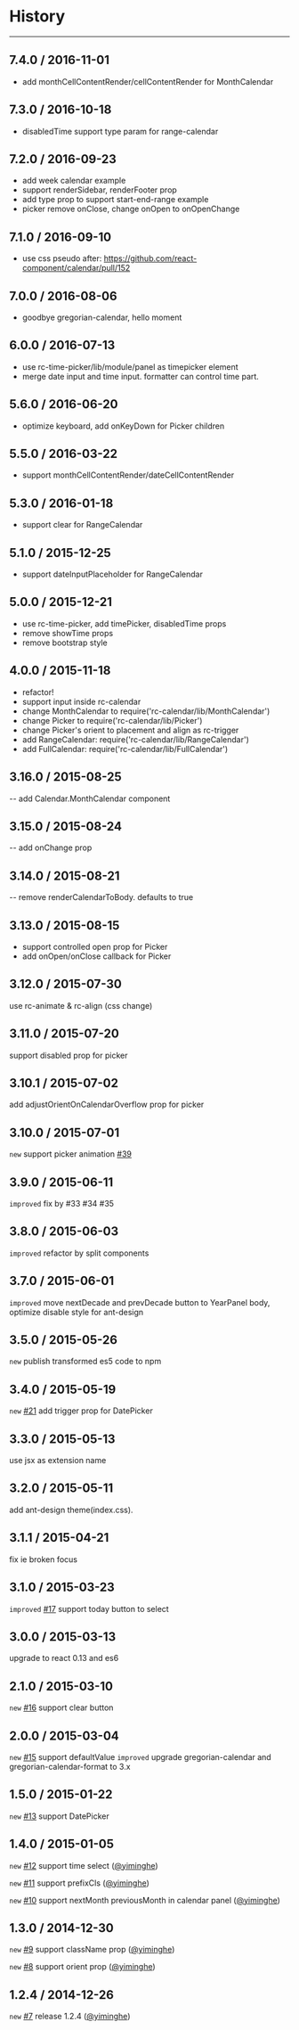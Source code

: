 # History
----

## 7.4.0 / 2016-11-01

- add monthCellContentRender/cellContentRender for MonthCalendar

## 7.3.0 / 2016-10-18

- disabledTime support type param for range-calendar

## 7.2.0 / 2016-09-23

- add week calendar example
- support renderSidebar, renderFooter prop
- add type prop to support start-end-range example
- picker remove onClose, change onOpen to onOpenChange

## 7.1.0 / 2016-09-10

- use css pseudo after: https://github.com/react-component/calendar/pull/152

## 7.0.0 / 2016-08-06

- goodbye gregorian-calendar, hello moment

## 6.0.0 / 2016-07-13

- use rc-time-picker/lib/module/panel as timepicker element
- merge date input and time input. formatter can control time part.

## 5.6.0 / 2016-06-20

- optimize keyboard, add onKeyDown for Picker children

## 5.5.0 / 2016-03-22

- support monthCellContentRender/dateCellContentRender

## 5.3.0 / 2016-01-18

- support clear for RangeCalendar

## 5.1.0 / 2015-12-25

- support dateInputPlaceholder for RangeCalendar

## 5.0.0 / 2015-12-21

- use rc-time-picker, add timePicker, disabledTime props
- remove showTime props
- remove bootstrap style

## 4.0.0 / 2015-11-18

- refactor!
- support input inside rc-calendar
- change MonthCalendar to require('rc-calendar/lib/MonthCalendar')
- change Picker to require('rc-calendar/lib/Picker')
- change Picker's orient to placement and align as rc-trigger
- add RangeCalendar: require('rc-calendar/lib/RangeCalendar')
- add FullCalendar: require('rc-calendar/lib/FullCalendar')

## 3.16.0 / 2015-08-25

-- add Calendar.MonthCalendar component

## 3.15.0 / 2015-08-24

-- add onChange prop

## 3.14.0 / 2015-08-21

-- remove renderCalendarToBody. defaults to true

## 3.13.0 / 2015-08-15

- support controlled open prop for Picker
- add onOpen/onClose callback for Picker

## 3.12.0 / 2015-07-30

use rc-animate & rc-align (css change)

## 3.11.0 / 2015-07-20

support disabled prop for picker

## 3.10.1 / 2015-07-02

add adjustOrientOnCalendarOverflow prop for picker

## 3.10.0 / 2015-07-01

`new` support picker animation [#39](https://github.com/react-component/calendar/issues/39)

## 3.9.0 / 2015-06-11

`improved` fix by #33 #34 #35

## 3.8.0 / 2015-06-03

`improved` refactor by split components

## 3.7.0 / 2015-06-01

`improved` move nextDecade and prevDecade button to YearPanel body, optimize disable style for ant-design

## 3.5.0 / 2015-05-26

`new` publish transformed es5 code to npm

## 3.4.0 / 2015-05-19

`new` [#21](https://github.com/react-component/calendar/issues/21) add trigger prop for DatePicker

## 3.3.0 / 2015-05-13

use jsx as extension name

## 3.2.0 / 2015-05-11

add ant-design theme(index.css).

## 3.1.1 / 2015-04-21

fix ie broken focus

## 3.1.0 / 2015-03-23

`improved` [#17](https://github.com/react-component/calendar/issues/17) support today button to select

## 3.0.0 / 2015-03-13

upgrade to react 0.13 and es6

## 2.1.0 / 2015-03-10

`new` [#16](https://github.com/react-component/calendar/issues/16) support clear button

## 2.0.0 / 2015-03-04

`new` [#15](https://github.com/react-component/calendar/issues/15) support defaultValue
`improved` upgrade gregorian-calendar and gregorian-calendar-format to 3.x

## 1.5.0 / 2015-01-22

`new` [#13](https://github.com/react-component/calendar/issues/13) support DatePicker

## 1.4.0 / 2015-01-05

`new` [#12](https://github.com/react-component/calendar/issues/12) support time select   ([@yiminghe](https://github.com/yiminghe))

`new` [#11](https://github.com/react-component/calendar/issues/11) support prefixCls   ([@yiminghe](https://github.com/yiminghe))

`new` [#10](https://github.com/react-component/calendar/issues/10) support nextMonth previousMonth in calendar panel   ([@yiminghe](https://github.com/yiminghe))

## 1.3.0 / 2014-12-30

`new` [#9](https://github.com/react-component/calendar/issues/9) support className prop   ([@yiminghe](https://github.com/yiminghe))

`new` [#8](https://github.com/react-component/calendar/issues/8) support orient prop   ([@yiminghe](https://github.com/yiminghe))

## 1.2.4 / 2014-12-26

`new` [#7](https://github.com/react-component/calendar/issues/7) release 1.2.4   ([@yiminghe](https://github.com/yiminghe))
